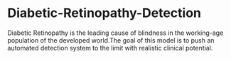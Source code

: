 # Diabetic-Retinopathy-Detection
Diabetic Retinopathy is the leading cause of blindness in the working-age population of the developed world.The goal of this model  is to push an automated detection system to the limit with realistic clinical potential.

